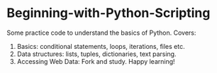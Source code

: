 # Beginning-with-Python-Scripting

Some practice code to understand the basics of Python.
Covers:

1. Basics: conditional statements, loops, iterations, files etc.
2. Data structures: lists, tuples, dictionaries, text parsing.
3. Accessing Web Data:
Fork and study. Happy learning!
